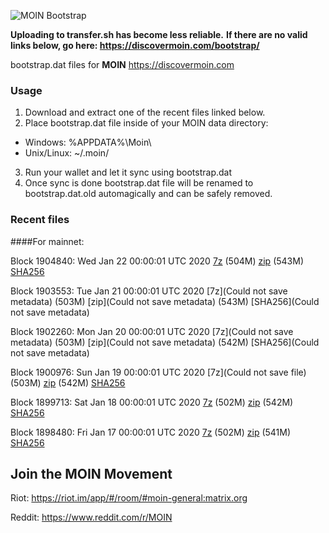 ![MOIN Bootstrap](https://i.imgur.com/KjM1jMp.jpg)

**Uploading to transfer.sh has become less reliable.**
**If there are no valid links below, go here: https://discovermoin.com/bootstrap/**

bootstrap.dat files for **MOIN** https://discovermoin.com

### Usage

1. Download and extract one of the recent files linked below.
2. Place bootstrap.dat file inside of your MOIN data directory:
 - Windows: %APPDATA%\Moin\
 - Unix/Linux: ~/.moin/
3. Run your wallet and let it sync using bootstrap.dat
4. Once sync is done bootstrap.dat file will be renamed to bootstrap.dat.old automagically and can be safely removed.


### Recent files

####For mainnet:

Block 1904840: Wed Jan 22 00:00:01 UTC 2020 [7z](https://transfer.sh/3QZeK/bootstrap.dat.20200122.7z) (504M) [zip](https://transfer.sh/zsmMe/bootstrap.dat.20200122.zip) (543M) [SHA256](https://transfer.sh/13ZhYi/sha256.txt)

Block 1903553: Tue Jan 21 00:00:01 UTC 2020 [7z](Could not save metadata) (503M) [zip](Could not save metadata) (543M) [SHA256](Could not save metadata)

Block 1902260: Mon Jan 20 00:00:01 UTC 2020 [7z](Could not save metadata) (503M) [zip](Could not save metadata) (542M) [SHA256](Could not save metadata)

Block 1900976: Sun Jan 19 00:00:01 UTC 2020 [7z](Could not save file) (503M) [zip]() (542M) [SHA256]()

Block 1899713: Sat Jan 18 00:00:01 UTC 2020 [7z](https://transfer.sh/ZQ7CV/bootstrap.dat.20200118.7z) (502M) [zip](https://transfer.sh/104rbc/bootstrap.dat.20200118.zip) (542M) [SHA256](https://transfer.sh/y7fEL/sha256.txt)

Block 1898480: Fri Jan 17 00:00:01 UTC 2020 [7z]() (502M) [zip]() (541M) [SHA256]()

## Join the MOIN Movement

Riot: https://riot.im/app/#/room/#moin-general:matrix.org

Reddit: https://www.reddit.com/r/MOIN
